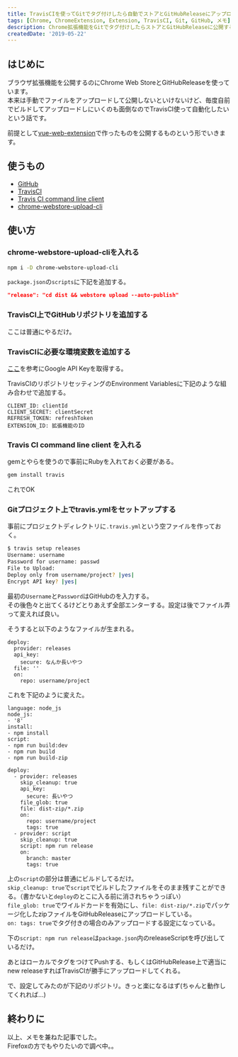 ```yaml
---
title: TravisCIを使ってGitでタグ付けしたら自動でストアとGitHubReleaseにアップロードする
tags: [Chrome, ChromeExtension, Extension, TravisCI, Git, GitHub, メモ]
description: Chrome拡張機能をGitでタグ付けしたらストアとGitHubReleaseに公開する話です
createdDate: '2019-05-22'
---
```


## はじめに

ブラウザ拡張機能を公開するのにChrome Web StoreとGitHubReleaseを使っています。  
本来は手動でファイルをアップロードして公開しないといけないけど、毎度自前でビルドしてアップロードしにいくのも面倒なのでTravisCI使って自動化したいという話です。

前提として[vue-web-extension](https://github.com/Kocal/vue-web-extension)で作ったものを公開するものという形でいきます。

## 使うもの

- [GitHub](https://github.com/)
- [TravisCI](https://travis-ci.org/)
- [Travis CI command line client](https://github.com/travis-ci/travis.rb)
- [chrome-webstore-upload-cli](https://github.com/DrewML/chrome-webstore-upload-cli)

## 使い方

### chrome-webstore-upload-cliを入れる

```sh
npm i -D chrome-webstore-upload-cli
```

`package.json`の`scripts`に下記を追加する。

```json
"release": "cd dist && webstore upload --auto-publish"
```

### TravisCI上でGitHubリポジトリを追加する

ここは普通にやるだけ。

### TravisCIに必要な環境変数を追加する

[ここ](https://github.com/DrewML/chrome-webstore-upload/blob/master/How%20to%20generate%20Google%20API%20keys.md)を参考にGoogle API Keyを取得する。

TravisCIのリポジトリセッティングのEnvironment Variablesに下記のような組み合わせで追加する。

```text
CLIENT_ID: clientId
CLIENT_SECRET: clientSecret
REFRESH_TOKEN: refreshToken
EXTENSION_ID: 拡張機能のID
```

### Travis CI command line client を入れる

gemとやらを使うので事前にRubyを入れておく必要がある。

```sh
gem install travis
```

これでOK

### Gitプロジェクト上でtravis.ymlをセットアップする

事前にプロジェクトディレクトリに`.travis.yml`という空ファイルを作っておく。

```sh
$ travis setup releases
Username: username
Password for username: passwd
File to Upload:
Deploy only from username/project? |yes|
Encrypt API key? |yes|
```

最初の`Username`と`Password`はGitHubのを入力する。  
その後色々と出てくるけどとりあえず全部エンターする。設定は後でファイル弄って変えれば良い。

そうすると以下のようなファイルが生まれる。

```yaml[.travis.yml]
deploy:
  provider: releases
  api_key:
    secure: なんか長いやつ
  file: ''
  on:
    repo: username/project
```

これを下記のように変えた。

```yaml[.travis.yml]
language: node_js
node_js:
- '8'
install:
- npm install
script:
- npm run build:dev
- npm run build
- npm run build-zip

deploy:
  - provider: releases
    skip_cleanup: true
    api_key:
      secure: 長いやつ
    file_glob: true
    file: dist-zip/*.zip
    on:
      repo: username/project
      tags: true
  - provider: script
    skip_cleanup: true
    script: npm run release
    on:
      branch: master
      tags: true
```

上の`script`の部分は普通にビルドしてるだけ。  
`skip_cleanup: true`で`script`でビルドしたファイルをそのまま残すことができる。（書かないと`deploy`のとこに入る前に消されちゃうっぽい）  
`file_glob: true`でワイルドカードを有効にし、`file: dist-zip/*.zip`でパッケージ化したzipファイルをGitHubReleaseにアップロードしている。  
`on: tags: true`でタグ付きの場合のみアップロードする設定になっている。

下の`script: npm run release`は`package.json`内のreleaseScriptを呼び出しているだけ。

あとはローカルでタグをつけてPushする、もしくはGitHubRelease上で適当にnew releaseすればTravisCIが勝手にアップロードしてくれる。

で、設定してみたのが下記のリポジトリ。きっと楽になるはず(ちゃんと動作してくれれば…)

<link-card title="GitHub" text="VRChatのフレンドのオンライン状況の確認、オンライン通知ができるブラウザ拡張機能. Contribute to mnao305/VRCFriendCheck development by creating an account on GitHub." link-url="https://github.com/mnao305/VRCFriendCheck" img-src="https://avatars3.githubusercontent.com/u/32170530?s=400&v=4"></link-card>

## 終わりに

以上、メモを兼ねた記事でした。  
Firefoxの方でもやりたいので調べ中。。
